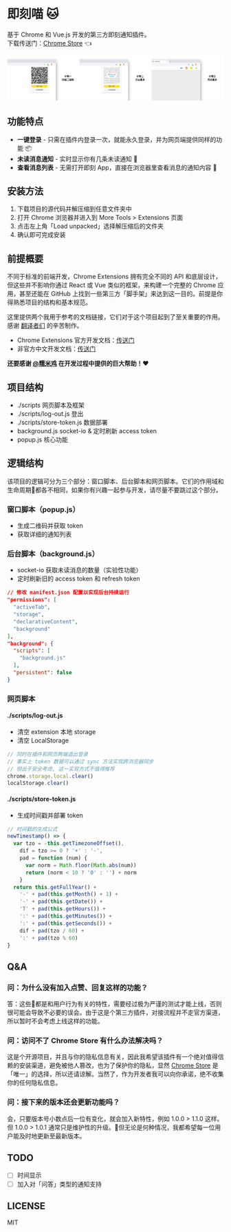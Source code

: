 # 即刻喵 🐱

基于 Chrome 和 Vue.js 开发的第三方即刻通知插件。  
下载传送门：[Chrome Store](https://chrome.google.com/webstore/detail/jike-web-qr/gahlkoaglgmbpjoecaahganpccafojaa?hl=zh-CN) 👈

 ![Chrome Store 截图](images/github_screenshot@1x.png)

## 功能特点

* **一键登录** - 只需在插件内登录一次，就能永久登录，并为网页端提供同样的功能 📦
* **未读消息通知** - 实时显示你有几条未读通知 📡
* **查看消息列表** - 无需打开即刻 App，直接在浏览器里查看消息的通知内容 🚀

## 安装方法

1. 下载项目的源代码并解压缩到任意文件夹中
2. 打开 Chrome 浏览器并进入到 More Tools > Extensions 页面
3. 点击左上角「Load unpacked」选择解压缩后的文件夹
4. 确认即可完成安装

## 前提概要

不同于标准的前端开发，Chrome Extensions 拥有完全不同的 API 和底层设计，但这些并不影响你通过 React 或 Vue 类似的框架，来构建一个完整的 Chrome 应用，甚至还能在 GitHub 上找到一些第三方「脚手架」来达到这一目的。前提是你得熟悉项目的结构和基本规范。

这里提供两个我用于参考的文档链接，它们对于这个项目起到了至关重要的作用。感谢 [翻译者们](https://plus.google.com/+Crxdoc-zhAppspot) 的辛苦制作。

* Chrome Extensions 官方开发文档：[传送门](https://developer.chrome.com/extensions)
* 非官方中文开发文档：[传送门](https://crxdoc-zh.appspot.com/extensions)

**还要感谢 [@糯米鸡](http://m.okjike.com/user/viko16) 在开发过程中提供的巨大帮助！️**❤️

## 项目结构

* ./scripts 网页脚本及框架
* ./scripts/log-out.js 登出
* ./scripts/store-token.js 数据部署
* background.js socket-io & 定时刷新 access token
* popup.js 核心功能

## 逻辑结构

该项目的逻辑可分为三个部分：窗口脚本、后台脚本和网页脚本。它们的作用域和生命周期都各不相同，如果你有兴趣一起参与开发，请尽量不要跳过这个部分。

### 窗口脚本（popup.js）

* 生成二维码并获取 token
* 获取详细的通知列表

### 后台脚本（background.js）

* socket-io 获取未读消息的数量（实验性功能）
* 定时刷新旧的 access token 和 refresh token

```json
// 修改 manifest.json 配置以实现后台持续运行
"permissions": [
  "activeTab",
  "storage",
  "declarativeContent",
  "background"
],
"background": {
  "scripts": [
    "background.js"
  ],
  "persistent": false
}
```

### 网页脚本

#### ./scripts/log-out.js

* 清空 extension 本地 storage
* 清空 LocalStorage

```javascript
// 同时在插件和网页两端退出登录
// 事实上 token 数据可以通过 sync 方法实现跨浏览器同步
// 但出于安全考虑, 这一实现方式不值得推荐
chrome.storage.local.clear()
localStorage.clear()
```

#### ./scripts/store-token.js

* 生成时间戳并部署 token

```javascript
// 时间戳的生成公式
newTimestamp() => {
  var tzo = -this.getTimezoneOffset(),
    dif = tzo >= 0 ? '+' : '-',
    pad = function (num) {
      var norm = Math.floor(Math.abs(num))
      return (norm < 10 ? '0' : '') + norm
    }
  return this.getFullYear() +
    '-' + pad(this.getMonth() + 1) +
    '-' + pad(this.getDate()) +
    'T' + pad(this.getHours()) +
    ':' + pad(this.getMinutes()) +
    ':' + pad(this.getSeconds()) +
    dif + pad(tzo / 60) +
    ':' + pad(tzo % 60)
}
```

## Q&A

### 问：为什么没有加入点赞、回复这样的功能？

答：这些都是和用户行为有关的特性，需要经过极为严谨的测试才能上线，否则很可能会导致不必要的误会。由于这是个第三方插件，对接流程并不走官方渠道，所以暂时不会考虑上线这样的功能。

### 问：访问不了 Chrome Store 有什么办法解决吗？

这是个开源项目，并且与你的隐私信息有关，因此我希望该插件有一个绝对值得信赖的安装渠道，避免被他人篡改，也为了保护你的隐私，显然 [Chrome Store](https://chrome.google.com/webstore/detail/jike-web-qr/gahlkoaglgmbpjoecaahganpccafojaa?hl=zh-CN) 是「唯一」的选择，所以还请谅解。当然了，作为开发者我可以向你承诺，绝不收集你的任何隐私信息。

### 问：接下来的版本还会更新功能吗？

会，只要版本号小数点后一位有变化，就会加入新特性，例如 1.0.0 > 1.1.0 这样。但 1.0.0 > 1.0.1 通常只是维护性的升级。但无论是何种情况，我都希望每一位用户能及时地更新至最新版本。

## TODO

- [ ] 时间显示
- [ ] 加入对「问答」类型的通知支持

## LICENSE
MIT